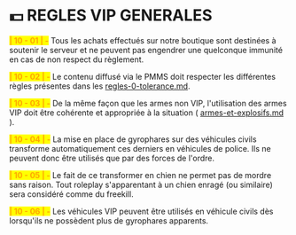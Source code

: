 # 💵 REGLES VIP GENERALES

<mark style="color:orange;">**| 10 - 01 | -**</mark> Tous les achats effectués sur notre boutique sont destinées à soutenir le serveur et ne peuvent pas engendrer une quelconque immunité en cas de non respect du règlement.

<mark style="color:orange;">**| 10 - 02 | -**</mark> Le contenu diffusé via le PMMS doit respecter les différentes règles présentes dans les [regles-0-tolerance.md](../regles-0-tolerance.md "mention").

<mark style="color:orange;">**| 10 - 03 | -**</mark> De la même façon que les armes non VIP, l'utilisation des armes VIP doit être cohérente et appropriée à la situation ( [armes-et-explosifs.md](../regles-roleplay/armes-et-explosifs.md "mention") ).

<mark style="color:orange;">**| 10 - 04 | -**</mark> La mise en place de gyrophares sur des véhicules civils transforme automatiquement ces derniers en véhicules de police. Ils ne peuvent donc être utilisés que par des forces de l'ordre.

<mark style="color:orange;">**| 10 - 05 | -**</mark> Le fait de ce transformer en chien ne permet pas de mordre sans raison. Tout roleplay s'apparentant à un chien enragé (ou similaire) sera considéré comme du freekill.

<mark style="color:orange;">**| 10 - 06 | -**</mark> Les véhicules VIP peuvent être utilisés en véhicule civils dès lorsqu'ils ne possèdent plus de gyrophares apparents.

